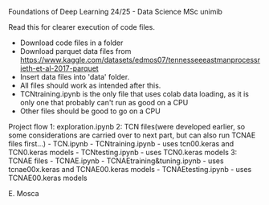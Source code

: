 Foundations of Deep Learning 24/25 - Data Science MSc unimib

Read this for clearer execution of code files. 

- Download code files in a folder
- Download parquet data files from https://www.kaggle.com/datasets/edmos07/tennesseeeastmanprocessrieth-et-al-2017-parquet 
- Insert data files into 'data' folder.
- All files should work as intended after this.
- TCNtraining.ipynb is the only file that uses colab data loading, as it is only one that probably can't run as good on a CPU
- Other files should be good to go on a CPU

Project flow
1: exploration.ipynb
2: TCN files(were developed earlier, so some considerations are carried over to next part, but can also run TCNAE files first...)
    - TCN.ipynb
    - TCNtraining.ipynb     - uses tcn00.keras and TCN0.keras models
    - TCNtesting.ipynb      - uses TCN0.keras models
3: TCNAE files
    - TCNAE.ipynb
    - TCNAEtraining&tuning.ipynb    - uses tcnae00x.keras and TCNAE00.keras models
    - TCNAEtesting.ipynb            - uses TCNAE00.keras models

E. Mosca

